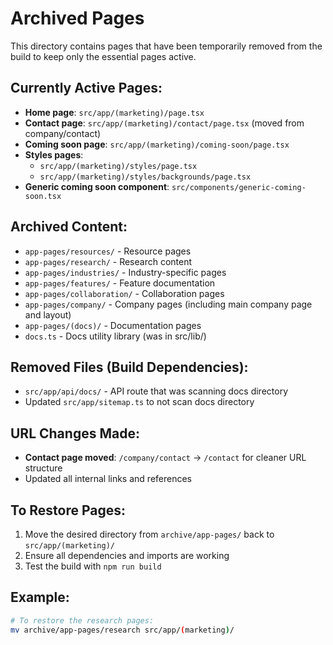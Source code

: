 # Archived Pages

This directory contains pages that have been temporarily removed from the build to keep only the essential pages active.

## Currently Active Pages:
- **Home page**: `src/app/(marketing)/page.tsx`
- **Contact page**: `src/app/(marketing)/contact/page.tsx` (moved from company/contact)
- **Coming soon page**: `src/app/(marketing)/coming-soon/page.tsx`
- **Styles pages**: 
  - `src/app/(marketing)/styles/page.tsx`
  - `src/app/(marketing)/styles/backgrounds/page.tsx`
- **Generic coming soon component**: `src/components/generic-coming-soon.tsx`

## Archived Content:
- `app-pages/resources/` - Resource pages
- `app-pages/research/` - Research content
- `app-pages/industries/` - Industry-specific pages
- `app-pages/features/` - Feature documentation
- `app-pages/collaboration/` - Collaboration pages
- `app-pages/company/` - Company pages (including main company page and layout)
- `app-pages/(docs)/` - Documentation pages
- `docs.ts` - Docs utility library (was in src/lib/)

## Removed Files (Build Dependencies):
- `src/app/api/docs/` - API route that was scanning docs directory
- Updated `src/app/sitemap.ts` to not scan docs directory

## URL Changes Made:
- **Contact page moved**: `/company/contact` → `/contact` for cleaner URL structure
- Updated all internal links and references

## To Restore Pages:
1. Move the desired directory from `archive/app-pages/` back to `src/app/(marketing)/`
2. Ensure all dependencies and imports are working
3. Test the build with `npm run build`

## Example:
```bash
# To restore the research pages:
mv archive/app-pages/research src/app/(marketing)/
``` 